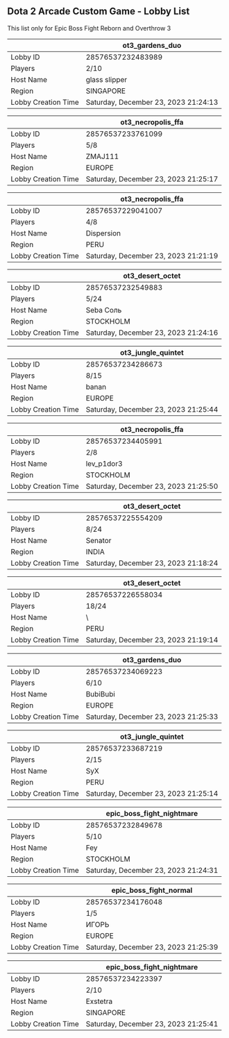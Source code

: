 ## Dota 2 Arcade Custom Game - Lobby List

This list only for Epic Boss Fight Reborn and Overthrow 3

|  | ot3_gardens_duo |
| ------ | ------ |
| Lobby ID | 28576537232483989 |
| Players | 2/10 |
| Host Name | glass slipper |
| Region | SINGAPORE |
| Lobby Creation Time | Saturday, December 23, 2023 21:24:13 |


|  | ot3_necropolis_ffa |
| ------ | ------ |
| Lobby ID | 28576537233761099 |
| Players | 5/8 |
| Host Name | ZMAJ111 |
| Region | EUROPE |
| Lobby Creation Time | Saturday, December 23, 2023 21:25:17 |


|  | ot3_necropolis_ffa |
| ------ | ------ |
| Lobby ID | 28576537229041007 |
| Players | 4/8 |
| Host Name | Dispersion |
| Region | PERU |
| Lobby Creation Time | Saturday, December 23, 2023 21:21:19 |


|  | ot3_desert_octet |
| ------ | ------ |
| Lobby ID | 28576537232549883 |
| Players | 5/24 |
| Host Name | Seba Соль |
| Region | STOCKHOLM |
| Lobby Creation Time | Saturday, December 23, 2023 21:24:16 |


|  | ot3_jungle_quintet |
| ------ | ------ |
| Lobby ID | 28576537234286673 |
| Players | 8/15 |
| Host Name | banan |
| Region | EUROPE |
| Lobby Creation Time | Saturday, December 23, 2023 21:25:44 |


|  | ot3_necropolis_ffa |
| ------ | ------ |
| Lobby ID | 28576537234405991 |
| Players | 2/8 |
| Host Name | lev_p1dor3 |
| Region | STOCKHOLM |
| Lobby Creation Time | Saturday, December 23, 2023 21:25:50 |


|  | ot3_desert_octet |
| ------ | ------ |
| Lobby ID | 28576537225554209 |
| Players | 8/24 |
| Host Name | Senator |
| Region | INDIA |
| Lobby Creation Time | Saturday, December 23, 2023 21:18:24 |


|  | ot3_desert_octet |
| ------ | ------ |
| Lobby ID | 28576537226558034 |
| Players | 18/24 |
| Host Name | \ |
| Region | PERU |
| Lobby Creation Time | Saturday, December 23, 2023 21:19:14 |


|  | ot3_gardens_duo |
| ------ | ------ |
| Lobby ID | 28576537234069223 |
| Players | 6/10 |
| Host Name | BubiBubi |
| Region | EUROPE |
| Lobby Creation Time | Saturday, December 23, 2023 21:25:33 |


|  | ot3_jungle_quintet |
| ------ | ------ |
| Lobby ID | 28576537233687219 |
| Players | 2/15 |
| Host Name | SyX |
| Region | PERU |
| Lobby Creation Time | Saturday, December 23, 2023 21:25:14 |


|  | epic_boss_fight_nightmare |
| ------ | ------ |
| Lobby ID | 28576537232849678 |
| Players | 5/10 |
| Host Name | Fey |
| Region | STOCKHOLM |
| Lobby Creation Time | Saturday, December 23, 2023 21:24:31 |


|  | epic_boss_fight_normal |
| ------ | ------ |
| Lobby ID | 28576537234176048 |
| Players | 1/5 |
| Host Name | ИГОРЬ |
| Region | EUROPE |
| Lobby Creation Time | Saturday, December 23, 2023 21:25:39 |


|  | epic_boss_fight_nightmare |
| ------ | ------ |
| Lobby ID | 28576537234223397 |
| Players | 2/10 |
| Host Name | Exstetra |
| Region | SINGAPORE |
| Lobby Creation Time | Saturday, December 23, 2023 21:25:41 |



